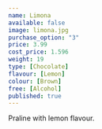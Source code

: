 ```yaml
---
name: Limona
available: false
image: limona.jpg
purchase_option: "3"
price: 3.99
cost_price: 1.596
weight: 19
type: [Chocolate]
flavour: [Lemon]
colour: [Brown]
free: [Alcohol]
published: true
---
```

Praline with lemon flavour.